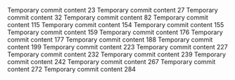Temporary commit content 23
Temporary commit content 27
Temporary commit content 32
Temporary commit content 82
Temporary commit content 115
Temporary commit content 154
Temporary commit content 155
Temporary commit content 159
Temporary commit content 176
Temporary commit content 177
Temporary commit content 188
Temporary commit content 199
Temporary commit content 223
Temporary commit content 227
Temporary commit content 232
Temporary commit content 239
Temporary commit content 242
Temporary commit content 267
Temporary commit content 272
Temporary commit content 284
